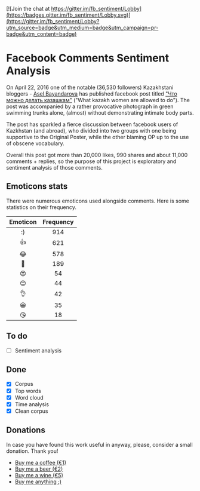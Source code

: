 [![Join the chat at https://gitter.im/fb_sentiment/Lobby](https://badges.gitter.im/fb_sentiment/Lobby.svg)](https://gitter.im/fb_sentiment/Lobby?utm_source=badge&utm_medium=badge&utm_campaign=pr-badge&utm_content=badge)

# Facebook Comments Sentiment Analysis

On April 22, 2016 one of the notable (36,530 followers) Kazakhstani bloggers - [Asel Bayandarova](https://www.facebook.com/profile.php?id=100004350093268&fref=nf)
has published facebook post titled ["Что можно делать казашкам"](https://www.facebook.com/permalink.php?story_fbid=621724294649235&id=100004350093268)
("What kazakh women are allowed to do"). The post was accompanied by a rather provocative photograph in green swimming trunks alone, (almost) without demonstrating intimate body parts.

The post has sparkled a fierce discussion between facebook users of Kazkhstan (and abroad), who divided into two groups with one being supportive to the Original Poster, while the other blaming OP up to the use of obscene vocabulary.

Overall this post got more than 20,000 likes, 990 shares and about 11,000 comments + replies, so the purpose of this project is exploratory and sentiment analysis of those comments.

## Emoticons stats

There were numerous emoticons used alongside comments. Here is some statistics on their frequencу.

| Emoticon | Frequency |
|:--------:|:---------:|
|    :)    |    914    |
|    👍    |    621    |
|    😂    |    578    |
|    👏    |    189    |
|    😍    |     54    |
|    😊    |     44    |
|    👌    |     42    |
|    😀    |     35    |
|    😘    |     18    |

## To do

- [ ] Sentiment analysis

## Done
- [X] Corpus
- [X] Top words
- [X] Word cloud
- [X] Time analysis
- [X] Clean corpus

## Donations

In case you have found this work useful in anyway, please, consider a small donation. Thank you!

- [Buy me a coffee (€1)](https://www.paypal.me/drasulev/1)
- [Buy me a beer (€2)](https://www.paypal.me/drasulev/2)
- [Buy me a wine (€5)](https://www.paypal.me/drasulev/5)
- [Buy me anything ;)](https://www.paypal.me/drasulev)
